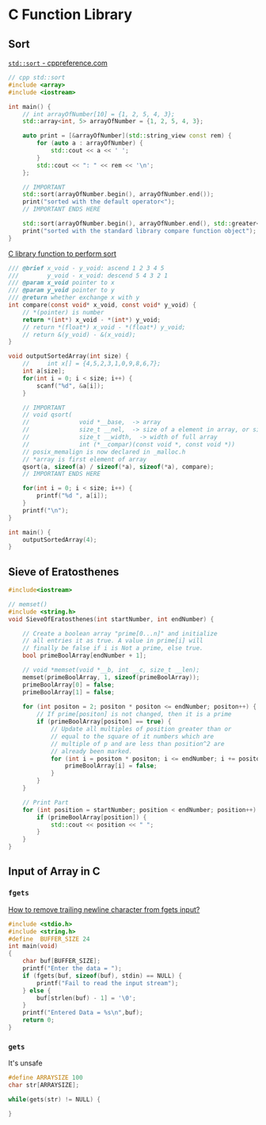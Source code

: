 <!--
 * @Author: Frank Chu
 * @Date: 2022-10-21 19:56:01
 * @LastEditors: Frank Chu
 * @LastEditTime: 2022-10-30 11:30:14
 * @FilePath: /Cpp/CFunctionLibrary.md
 * @Description: 
 * 
 * Copyright (c) 2022 by Frank Chu, All Rights Reserved. 
-->
# C Function Library

## Sort

[`std::sort` - cppreference.com](https://en.cppreference.com/w/cpp/algorithm/sort)

```cpp
// cpp std::sort
#include <array>
#include <iostream>

int main() {
    // int arrayOfNumber[10] = {1, 2, 5, 4, 3};
    std::array<int, 5> arrayOfNumber = {1, 2, 5, 4, 3};

    auto print = [&arrayOfNumber](std::string_view const rem) {
        for (auto a : arrayOfNumber) {
            std::cout << a << ' ';
        }
        std::cout << ": " << rem << '\n';
    };

    // IMPORTANT
    std::sort(arrayOfNumber.begin(), arrayOfNumber.end());
    print("sorted with the default operator<");
    // IMPORTANT ENDS HERE

    std::sort(arrayOfNumber.begin(), arrayOfNumber.end(), std::greater<int>());
    print("sorted with the standard library compare function object");
}
```

[C library function to perform sort](https://stackoverflow.com/questions/1787996/c-library-function-to-perform-sort)

```c
/// @brief x_void - y_void: ascend 1 2 3 4 5
///        y_void - x_void: descend 5 4 3 2 1
/// @param x_void pointer to x
/// @param y_void pointer to y
/// @return whether exchange x with y
int compare(const void* x_void, const void* y_void) {
    // *(pointer) is number
    return *(int*) x_void - *(int*) y_void;
    // return *(float*) x_void - *(float*) y_void;
    // return &(y_void) - &(x_void);
}

void outputSortedArray(int size) {
    //     int x[] = {4,5,2,3,1,0,9,8,6,7};
    int a[size];
    for(int i = 0; i < size; i++) {
        scanf("%d", &a[i]);
    }

    // IMPORTANT
    // void qsort(
    //              void *__base,  -> array
    //              size_t __nel,  -> size of a element in array, or sizeof(int/float)
    //              size_t __width,  -> width of full array
    //              int (*__compar)(const void *, const void *))
    // posix_memalign is now declared in _malloc.h
    // *array is first element of array
    qsort(a, sizeof(a) / sizeof(*a), sizeof(*a), compare);
    // IMPORTANT ENDS HERE

    for(int i = 0; i < size; i++) {
        printf("%d ", a[i]);
    }
    printf("\n");
}

int main() {
    outputSortedArray(4);
}
```

## Sieve of Eratosthenes

```cpp
#include<iostream>

// memset()
#include <string.h>
void SieveOfEratosthenes(int startNumber, int endNumber) {

    // Create a boolean array "prime[0...n]" and initialize
    // all entries it as true. A value in prime[i] will
    // finally be false if i is Not a prime, else true.
    bool primeBoolArray[endNumber + 1];

    // void	*memset(void *__b, int __c, size_t __len);
    memset(primeBoolArray, 1, sizeof(primeBoolArray));
    primeBoolArray[0] = false;
    primeBoolArray[1] = false;
    
    for (int positon = 2; positon * positon <= endNumber; positon++) {
        // If prime[positon] is not changed, then it is a prime
        if (primeBoolArray[positon] == true) {
            // Update all multiples of position greater than or 
            // equal to the square of it numbers which are
            // multiple of p and are less than position^2 are
            // already been marked.
            for (int i = positon * positon; i <= endNumber; i += positon) {
                primeBoolArray[i] = false;
            }
        }
    }

    // Print Part
    for (int position = startNumber; position < endNumber; position++) {
        if (primeBoolArray[position]) {
            std::cout << position << " ";
        }
    }
}
```

## Input of Array in C

### `fgets`

[How to remove trailing newline character from fgets input?](https://aticleworld.com/remove-trailing-newline-character-from-fgets/)

```c
#include <stdio.h>
#include <string.h>
#define  BUFFER_SIZE 24
int main(void)
{
    char buf[BUFFER_SIZE];
    printf("Enter the data = ");
    if (fgets(buf, sizeof(buf), stdin) == NULL) {
        printf("Fail to read the input stream");
    } else {
        buf[strlen(buf) - 1] = '\0';
    }
    printf("Entered Data = %s\n",buf);
    return 0;
}
```

### `gets`

It's unsafe

```c
#define ARRAYSIZE 100
char str[ARRAYSIZE];

while(gets(str) != NULL) {

}
```
